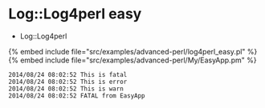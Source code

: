 # Log::Log4perl easy

* Log::Log4perl

{% embed include file="src/examples/advanced-perl/log4perl_easy.pl" %}
{% embed include file="src/examples/advanced-perl/My/EasyApp.pm" %}

```
2014/08/24 08:02:52 This is fatal
2014/08/24 08:02:52 This is error
2014/08/24 08:02:52 This is warn
2014/08/24 08:02:52 FATAL from EasyApp
```



